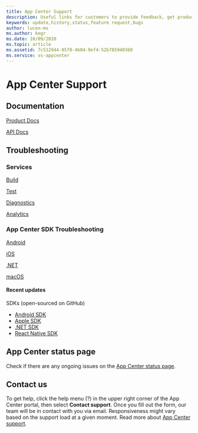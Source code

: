 ```yaml
---
title: App Center Support
description: Useful links for customers to provide feedback, get product update
keywords: update,history,status,feature request,bugs
author: lucen-ms
ms.author: kegr
ms.date: 10/09/2020
ms.topic: article
ms.assetid: 7c512944-95f0-4b04-9ef4-52b785940360
ms.service: vs-appcenter
---
```


# App Center Support
## Documentation
[Product Docs](~/index.yml)

[API Docs](~/api-docs/index.md)

## Troubleshooting
### Services
[Build](~/build/troubleshooting/index.md)

[Test](~/test-cloud/troubleshooting/index.md)

[Diagnostics](~/diagnostics/troubleshooting.md)

[Analytics](~/analytics/faq.md)

### App Center SDK Troubleshooting
[Android](~/sdk/troubleshooting/android.md)

[iOS](~/sdk/troubleshooting/ios.md)

[.NET](~/sdk/troubleshooting/xamarin.md)

[macOS](~/sdk/troubleshooting/macos.md)

#### Recent updates
SDKs (open-sourced on GitHub)
- [Android SDK](https://github.com/microsoft/appcenter-sdk-android)
- [Apple SDK](https://github.com/microsoft/appcenter-sdk-apple)
- [.NET SDK](https://github.com/microsoft/appcenter-sdk-dotnet)
- [React Native SDK](https://github.com/Microsoft/appcenter-sdk-react-native)

## App Center status page
Check if there are any ongoing issues on the [App Center status page](https://status.appcenter.ms).

## Contact us
To get help, click the help menu (?) in the upper right corner of the App Center portal, then select **Contact support**. Once you fill out the form, our team will be in contact with you via email. Responsiveness might vary based on the support load at a given moment. Read more about [App Center support](../help.md).

